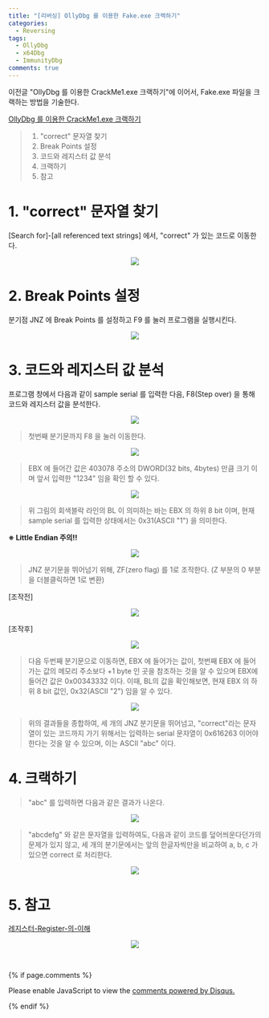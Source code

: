 ```yaml
---
title: "[리버싱] OllyDbg 를 이용한 Fake.exe 크랙하기"
categories:
  - Reversing
tags:
  - OllyDbg
  - x64Dbg
  - ImmunityDbg
comments: true
---
```


이전글 "OllyDbg 를 이용한 CrackMe1.exe 크랙하기"에 이어서, Fake.exe 파일을 크랙하는 방법을 기술한다.

[OllyDbg 를 이용한 CrackMe1.exe 크랙하기](https://holywaterkim.tistory.com/59?category=831422)

> 1. "correct" 문자열 찾기
> 2. Break Points 설정
> 3. 코드와 레지스터 값 분석
> 4. 크랙하기
> 5. 참고

# 1. "correct" 문자열 찾기

[Search for]-[all referenced text strings] 에서, "correct" 가 있는 코드로 이동한다.

<center><p><img src="/assets/2019-01-23-post-OllyDbg_Fake/1.jpg"></p></center>

# 2. Break Points 설정

분기점 JNZ 에 Break Points 를 설정하고 F9 를 눌러 프로그램을 실행시킨다.

<center><p><img src="/assets/2019-01-23-post-OllyDbg_Fake/2.jpg"></p></center>

# 3. 코드와 레지스터 값 분석

프로그램 창에서 다음과 같이 sample serial 를 입력한 다음, F8(Step over) 을 통해 코드와 레지스터 값을 분석한다.

<center><p><img src="/assets/2019-01-23-post-OllyDbg_Fake/3.jpg"></p></center>

> 첫번째 분기문까지 F8 을 눌러 이동한다.

<center><p><img src="/assets/2019-01-23-post-OllyDbg_Fake/3-1.jpg"></p></center>

> EBX 에 들어간 값은 403078 주소의 DWORD(32 bits, 4bytes) 만큼 크기 이며 앞서 입력한 "1234" 임을 확인 할 수 있다.

<center><p><img src="/assets/2019-01-23-post-OllyDbg_Fake/3-2.jpg"></p></center>

> 위 그림의 회색블락 라인의 BL 이 의미하는 바는 EBX 의 하위 8 bit 이며, 현재 sample serial 를 입력한 상태에서는 0x31(ASCII "1") 을 의미한다.

**※ Little Endian 주의!!**

<center><p><img src="/assets/2019-01-23-post-OllyDbg_Fake/3-3.jpg"></p></center>

> JNZ 분기문을 뛰어넘기 위해, ZF(zero flag) 를 1로 조작한다. (Z 부분의 0 부분을 더블클릭하면 1로 변환)

[조작전]

<center><p><img src="/assets/2019-01-23-post-OllyDbg_Fake/3-4.jpg"></p></center>

[조작후]

<center><p><img src="/assets/2019-01-23-post-OllyDbg_Fake/3-5.jpg"></p></center>

> 다음 두번째 분기문으로 이동하면, EBX 에 들어가는 값이, 첫번째 EBX 에 들어가는 값의 메모리 주소보다 +1 byte 인 곳을 참조하는 것을 알 수 있으며 EBX에 들어간 값은 0x00343332 이다. 이때, BL의 값을 확인해보면, 현재 EBX 의 하위 8 bit 값인, 0x32(ASCII "2") 임을 알 수 있다.

<center><p><img src="/assets/2019-01-23-post-OllyDbg_Fake/3-6.jpg"></p></center>

> 위의 결과들을 종합하여, 세 개의 JNZ 분기문을 뛰어넘고, "correct"라는 문자열이 있는 코드까지 가기 위해서는 입력하는 serial 문자열이 0x616263 이어야 한다는 것을 알 수 있으며, 이는 ASCII "abc" 이다.

# 4. 크랙하기

> "abc" 를 입력하면 다음과 같은 결과가 나온다.

<center><p><img src="/assets/2019-01-23-post-OllyDbg_Fake/4-1.jpg"></p></center>

> "abcdefg" 와 같은 문자열을 입력하여도, 다음과 같이 코드를 덮어씌운다던가의 문제가 있지 않고, 세 개의 분기문에서는 앞의 한글자씩만을 비교하여 a, b, c 가 있으면 correct 로 처리한다. 

<center><p><img src="/assets/2019-01-23-post-OllyDbg_Fake/4-2.jpg"></p></center>

# 5. 참고

[레지스터-Register-의-이해](https://orang.tistory.com/entry/%EB%A0%88%EC%A7%80%EC%8A%A4%ED%84%B0-Register-%EC%9D%98-%EC%9D%B4%ED%95%B4)

<center><p><img src="/assets/2019-01-23-post-OllyDbg_Fake/5.jpg"></p></center>

<br>

{% if page.comments %}

<div id="disqus_thread"></div>
<script>

/**
*  RECOMMENDED CONFIGURATION VARIABLES: EDIT AND UNCOMMENT THE SECTION BELOW TO INSERT DYNAMIC VALUES FROM YOUR PLATFORM OR CMS.
*  LEARN WHY DEFINING THESE VARIABLES IS IMPORTANT: https://disqus.com/admin/universalcode/#configuration-variables*/
/*
var disqus_config = function () {
this.page.url = PAGE_URL;  // Replace PAGE_URL with your page's canonical URL variable
this.page.identifier = PAGE_IDENTIFIER; // Replace PAGE_IDENTIFIER with your page's unique identifier variable
};
*/
(function() { // DON'T EDIT BELOW THIS LINE
var d = document, s = d.createElement('script');
s.src = 'https://https-c0msherl0ck-github-io.disqus.com/embed.js';
s.setAttribute('data-timestamp', +new Date());
(d.head || d.body).appendChild(s);
})();
</script>
<noscript>Please enable JavaScript to view the <a href="https://disqus.com/?ref_noscript">comments powered by Disqus.</a></noscript>
                            
{% endif %}

